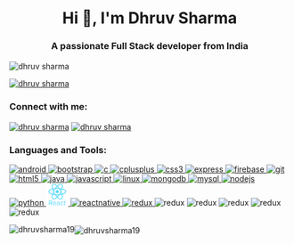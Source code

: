 
<h1 align="center">Hi 👋, I'm Dhruv Sharma</h1>
<h3 align="center">A passionate Full Stack developer from India</h3>


<img align="center" src="https://github.com/DhruvSharma19/DhruvSharma19/assets/112254552/9389c6a9-1ac8-4b92-baba-5ba61cbe4729" alt="dhruv sharma"/>

<p align="left"> <a href="https://twitter.com/DhruvSh71653815" target="blank"><img src="https://img.shields.io/twitter/follow/dhruv sharma?logo=twitter&style=for-the-badge" alt="dhruv sharma" /></a> </p>

<h3 align="left">Connect with me:</h3>
<p align="left">
<a href="https://twitter.com/DhruvSh71653815" target="blank"><img align="center" src="https://github.com/DhruvSharma19/DhruvSharma19/assets/112254552/ddb040fa-f0e1-45ad-92db-e13ad573e40c" alt="dhruv sharma" height="30" width="40" /></a>
<a href="https://www.linkedin.com/in/dhruv-sharma-042198233/" target="blank"><img align="center" src="https://github.com/DhruvSharma19/DhruvSharma19/assets/112254552/2953b93c-66ac-4f99-adca-ef45a2036c97" alt="dhruv sharma" height="30" width="40" /></a>
</p>



<h3 align="left">Languages and Tools:</h3>
<p align="left"> <a href="https://developer.android.com" target="_blank" rel="noreferrer"> <img src="https://github.com/DhruvSharma19/DhruvSharma19/assets/112254552/bdce6117-a2f3-4060-b733-d4a462af3e18" alt="android" width="40" height="40"/> </a> <a href="https://getbootstrap.com" target="_blank" rel="noreferrer"> <img src="https://github.com/DhruvSharma19/DhruvSharma19/assets/112254552/b7294db2-8427-46b3-92a5-749a7e5680d9" alt="bootstrap" width="40" height="40"/> </a> <a href="https://www.cprogramming.com/" target="_blank" rel="noreferrer"> <img src="https://github.com/DhruvSharma19/DhruvSharma19/assets/112254552/a6a3beab-0157-4c47-842f-2bbc7ef0df6b" alt="c" width="40" height="40"/> </a> <a href="https://www.w3schools.com/cpp/" target="_blank" rel="noreferrer"> <img src="https://github.com/DhruvSharma19/DhruvSharma19/assets/112254552/33cfc18a-9780-4c94-9383-f34b10f92bc3" alt="cplusplus" width="40" height="40"/> </a> <a href="https://www.w3schools.com/css/" target="_blank" rel="noreferrer"> <img src="https://github.com/DhruvSharma19/DhruvSharma19/assets/112254552/d53f85e8-e48f-470c-a99c-da844c6fb73f" alt="css3" width="40" height="40"/> </a> <a href="https://expressjs.com" target="_blank" rel="noreferrer"> <img src="https://github.com/DhruvSharma19/DhruvSharma19/assets/112254552/00d2febf-2e31-4635-ab72-fbd22f320998" alt="express" width="40" height="40"/> </a> <a href="https://firebase.google.com/" target="_blank" rel="noreferrer"> <img src="https://www.vectorlogo.zone/logos/firebase/firebase-icon.svg" alt="firebase" width="40" height="40"/> </a> <a href="https://git-scm.com/" target="_blank" rel="noreferrer"> <img src="https://www.vectorlogo.zone/logos/git-scm/git-scm-icon.svg" alt="git" width="40" height="40"/> </a> <a href="https://www.w3.org/html/" target="_blank" rel="noreferrer"> <img src="https://github.com/DhruvSharma19/DhruvSharma19/assets/112254552/e5a09f86-0602-40c2-a8de-94b028bbc45c" alt="html5" width="40" height="40"/> </a> <a href="https://www.java.com" target="_blank" rel="noreferrer"> <img src="https://github.com/DhruvSharma19/DhruvSharma19/assets/112254552/b3866356-a1f4-48e1-a082-0812bb6d8f96" alt="java" width="40" height="40"/> </a> <a href="https://developer.mozilla.org/en-US/docs/Web/JavaScript" target="_blank" rel="noreferrer"> <img src="https://github.com/DhruvSharma19/DhruvSharma19/assets/112254552/fdf5103b-c00d-46be-850f-56480a259771" alt="javascript" width="40" height="40"/> </a> <a href="https://www.linux.org/" target="_blank" rel="noreferrer"> <img src="https://github.com/DhruvSharma19/DhruvSharma19/assets/112254552/2cbb231a-ae7c-469a-8bd3-437cc794d344" alt="linux" width="40" height="40"/> </a> <a href="https://www.mongodb.com/" target="_blank" rel="noreferrer"> <img src="https://github.com/DhruvSharma19/DhruvSharma19/assets/112254552/00013319-4213-45d3-b126-f04983452709" alt="mongodb" width="40" height="40"/> </a> <a href="https://www.mysql.com/" target="_blank" rel="noreferrer"> <img src="https://github.com/DhruvSharma19/DhruvSharma19/assets/112254552/4713d4a9-89e1-45f8-b4cd-8b1094012d98" alt="mysql" width="40" height="40"/> </a> <a href="https://nodejs.org" target="_blank" rel="noreferrer"> <img src="https://github.com/DhruvSharma19/DhruvSharma19/assets/112254552/209ae854-4570-467d-8795-9c596ca05d71" alt="nodejs" width="40" height="40"/> </a> <a href="https://www.python.org" target="_blank" rel="noreferrer"> <img src="https://github.com/DhruvSharma19/DhruvSharma19/assets/112254552/062d7ac8-866d-422e-b2e9-5268c8f7d06a" alt="python" width="40" height="40"/> </a> <a href="https://reactjs.org/" target="_blank" rel="noreferrer"> <img src="https://raw.githubusercontent.com/devicons/devicon/master/icons/react/react-original-wordmark.svg" alt="react" width="40" height="40"/> </a> <a href="https://reactnative.dev/" target="_blank" rel="noreferrer"> <img src="https://reactnative.dev/img/header_logo.svg" alt="reactnative" width="40" height="40"/> </a> <a href="https://redux.js.org" target="_blank" rel="noreferrer"> <img src="https://github.com/DhruvSharma19/DhruvSharma19/assets/112254552/af0c5572-ef7e-430a-9aa4-191f480e3163" alt="redux" width="40" height="40"/> </a>
  <img src="https://github.com/DhruvSharma19/DhruvSharma19/assets/112254552/f981fd52-c535-4d19-8b86-f85438b81f93" alt="redux" width="40" height="40"/> 
  <img src="https://github.com/DhruvSharma19/DhruvSharma19/assets/112254552/936d2fc3-40ae-4d5a-9d5d-a667a56f60c0" alt="redux" width="40" height="40"/>
  <img src="https://github.com/DhruvSharma19/DhruvSharma19/assets/112254552/e33eb51a-9f47-42ba-b0d8-313123000aeb" alt="redux" width="40" height="40"/>
  <img src="https://github.com/DhruvSharma19/DhruvSharma19/assets/112254552/385e28ed-0aea-4b2e-bf99-6f1f28a2ff64" alt="redux" width="40" height="40"/>
  <img src="https://github.com/DhruvSharma19/DhruvSharma19/assets/112254552/4129cab9-35e2-46a2-885b-4d90a8e54eb9" alt="redux" width="40" height="40"/>
</p>

<p><img align="left" src="https://github-readme-stats.vercel.app/api/top-langs?username=dhruvsharma19&show_icons=true&locale=en&layout=compact" alt="dhruvsharma19" /></p>


<p><img align="center" src="https://github-readme-streak-stats.herokuapp.com/?user=dhruvsharma19&" alt="dhruvsharma19" /></p>
